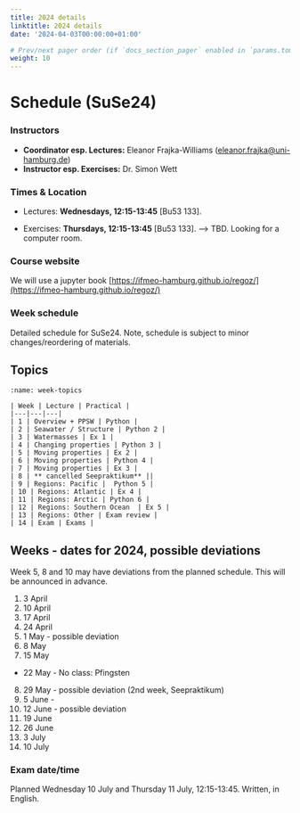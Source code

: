 ```yaml
---
title: 2024 details
linktitle: 2024 details
date: '2024-04-03T00:00:00+01:00'

# Prev/next pager order (if `docs_section_pager` enabled in `params.toml`)
weight: 10
---
```


# Schedule (SuSe24)

### Instructors

+ **Coordinator esp. Lectures:** Eleanor Frajka-Williams (eleanor.frajka@uni-hamburg.de)
+ **Instructor esp. Exercises:** Dr. Simon Wett

### Times & Location

- Lectures: **Wednesdays, 12:15-13:45** [Bu53 133].  

- Exercises: **Thursdays, 12:15-13:45** [Bu53 133].  --> TBD. Looking for a computer room.

### Course website

We will use a jupyter book [https://ifmeo-hamburg.github.io/regoz/](https://ifmeo-hamburg.github.io/regoz/)

### Week schedule 

Detailed schedule for SuSe24.  Note, schedule is subject to minor changes/reordering of materials.

## Topics

```{table} Schedule of topics
:name: week-topics

| Week | Lecture | Practical |
|---|---|---|
| 1 | Overview + PPSW | Python |
| 2 | Seawater / Structure | Python 2 |
| 3 | Watermasses | Ex 1 |
| 4 | Changing properties | Python 3 |
| 5 | Moving properties | Ex 2 |
| 6 | Moving properties | Python 4 |
| 7 | Moving properties | Ex 3 |
| 8 | ** cancelled Seepraktikum** ||
| 9 | Regions: Pacific |  Python 5 |
| 10 | Regions: Atlantic | Ex 4 |
| 11 | Regions: Arctic | Python 6 |
| 12 | Regions: Southern Ocean  | Ex 5 |
| 13 | Regions: Other | Exam review |
| 14 | Exam | Exams |
```

## Weeks - dates for 2024, possible deviations

Week 5, 8 and 10 may have deviations from the planned schedule.  This will be announced in advance.

1. 3 April  
2. 10 April  
3. 17 April  
4. 24 April  
5. 1 May - possible deviation
6. 8 May  
7. 15 May  
- 22 May - No class: Pfingsten
8. 29 May - possible deviation (2nd week, Seepraktikum)
9. 5 June - 
10. 12 June - possible deviation 
11. 19 June  
12. 26 June 
13. 3 July
14. 10 July

### Exam date/time

Planned Wednesday 10 July and Thursday 11 July, 12:15-13:45.  Written, in English.

<!--
## Topics

Timing is rough and may slide depending on how much time it takes to introduce and discuss topics.

**Firm dates:**
- May 21 - no class, Pfingsten
- May 28 - Seepraktikum conflict (possible change)
- June 11 - substitute lecture


```{list-table} Schedule of chunks
:width: 100
:widths: 30 70
:header-rows: 1
:name: tablechunk

* - Week
  - Topic
* - Weeks 1-4 
  - **Overview**: of the AMOC science, measurement equipment, cruise anatomy and introduction to git and python - primarily for 1-dimensional datasets.  The science and research cruise discussion will be broader, to introduce the topics, while in part 2, we will look in more detail.  For working with instruments, we will look more closely and work directly with the manufacturer's software to apply initial corrections.  This will get into the nitty gritty quickly, with the cell thermal mass and alignment problems of modern CTD instruments. Getting started with Git and Python. Cell thermal mass, align CTD problems, salinity spikes, buoyancy frequency, density definitions, filtering, and decorrelation scales.
* - Weeks 5-8
  - **Adding dimensions:** For working with data, we will add second dimensions: instead of just depth, we'll look at depth and time (moorings), and instead of just profiles (depth), we'll look at hydrographic sections.  For cruise planning, the added dimension will be considerations of cost and international context (dipclears).  For programming, we'll look into how we need to treat observational data which is incomplete (discrete and coarse resolution in depth - moorings, or in horizontal distance - hydrographic sections).  And will consider how treatment of these gaps affects calculations like gradients, transports, overturning.  
* - Weeks 10-13 (11 June - 2 July)
  - **Expansion:** The final part of the course has you synthesizing what you've learned in python and cruise planning.  We'll use high-resolution sections (gliders and to-yos) and comparisions between space-time and space-space datasets, evaluating sensitivity of transport estimates to biases and reference level choices, optimal interpolation, horizontal density gradients and potential vorticity.
* - Weeks 14 (9 July)
  - **Final presentations**
```

-->